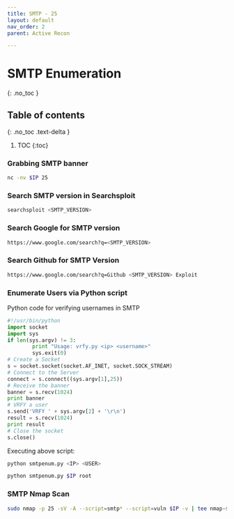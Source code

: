 ```yaml
---
title: SMTP - 25
layout: default
nav_order: 2
parent: Active Recon

---
```


# SMTP Enumeration
{: .no_toc }

## Table of contents
{: .no_toc .text-delta }
1. TOC
{:toc}

### Grabbing SMTP banner
```bash
nc -nv $IP 25
```
### Search SMTP version in Searchsploit
```bash
searchsploit <SMTP_VERSION>
```

### Search Google for SMTP version
```bash
https://www.google.com/search?q=<SMTP_VERSION>
```

### Search Github for SMTP Version
```bash
https://www.google.com/search?q=Github <SMTP_VERSION> Exploit
```

### Enumerate Users via Python script
Python code for verifying usernames in SMTP
```python
#!/usr/bin/python
import socket
import sys
if len(sys.argv) != 3:
        print "Usage: vrfy.py <ip> <username>"
        sys.exit(0)
# Create a Socket
s = socket.socket(socket.AF_INET, socket.SOCK_STREAM)
# Connect to the Server
connect = s.connect((sys.argv[1],25))
# Receive the banner
banner = s.recv(1024)
print banner
# VRFY a user
s.send('VRFY ' + sys.argv[2] + '\r\n')
result = s.recv(1024)
print result
# Close the socket
s.close()
```

Executing above script: 
```bash
python smtpenum.py <IP> <USER>

python smtpenum.py $IP root
```


### SMTP Nmap Scan
```bash
sudo nmap -p 25 -sV -A --script=smtp* --script=vuln $IP -v | tee nmap-smtp.txt
```